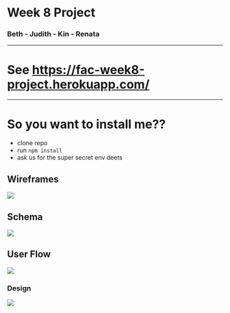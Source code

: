 # Week 8 Project
### Beth - Judith - Kin - Renata

---

# See https://fac-week8-project.herokuapp.com/

---

# So you want to install me??

* clone repo
* run ```npm install```
* ask us for the super secret env deets

## Wireframes

![](https://i.imgur.com/0nqTAPa.jpg)

## Schema

![](https://i.imgur.com/Sz6dxdQ.png)

## User Flow

![](https://i.imgur.com/3dd2qri.jpg )

### Design

![](https://i.imgur.com/H2eRafz.jpg)
